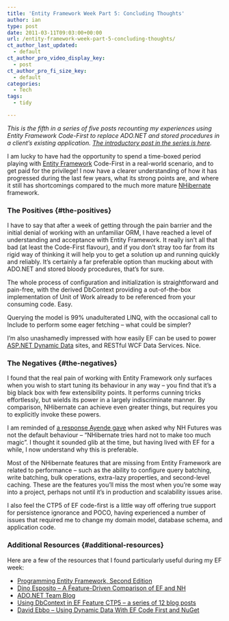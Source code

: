 ```yaml
---
title: 'Entity Framework Week Part 5: Concluding Thoughts'
author: ian
type: post
date: 2011-03-11T09:03:00+00:00
url: /entity-framework-week-part-5-concluding-thoughts/
ct_author_last_updated:
  - default
ct_author_pro_video_display_key:
  - post
ct_author_pro_fi_size_key:
  - default
categories:
  - Tech
tags:
  - tidy

---
```

_This is the fifth in a series of five posts recounting my experiences using Entity Framework Code-First to replace ADO.NET and stored procedures in a client’s existing application. [The introductory post in the series is here][1]._

I am lucky to have had the opportunity to spend a time-boxed period playing with [Entity Framework][2] Code-First in a real-world scenario, and to get paid for the privilege! I now have a clearer understanding of how it has progressed during the last few years, what its strong points are, and where it still has shortcomings compared to the much more mature [NHibernate][3] framework.

### The Positives {#the-positives}

I have to say that after a week of getting through the pain barrier and the initial denial of working with an unfamiliar ORM, I have reached a level of understanding and acceptance with Entity Framework. It really isn’t all that bad (at least the Code-First flavour), and if you don’t stray too far from its rigid way of thinking it will help you to get a solution up and running quickly and reliably. It’s certainly a far preferable option than mucking about with ADO.NET and stored bloody procedures, that’s for sure.

The whole process of configuration and initialization is straightforward and pain-free, with the derived DbContext providing a out-of-the-box implementation of Unit of Work already to be referenced from your consuming code. Easy.

Querying the model is 99% unadulterated LINQ, with the occasional call to Include to perform some eager fetching – what could be simpler?

I’m also unashamedly impressed with how easily EF can be used to power [ASP.NET Dynamic Data][4] sites, and RESTful WCF Data Services. Nice.

### The Negatives {#the-negatives}

I found that the real pain of working with Entity Framework only surfaces when you wish to start tuning its behaviour in any way – you find that it’s a big black box with few extensibility points. It performs cunning tricks effortlessly, but wields its power in a largely indiscriminate manner. By comparison, NHibernate can achieve even greater things, but requires you to explicitly invoke these powers.

I am reminded of [a response Ayende gave][5] when asked why NH Futures was not the default behaviour – “NHibernate tries hard not to make too much magic”. I thought it sounded glib at the time, but having lived with EF for a while, I now understand why this is preferable.

Most of the NHibernate features that are missing from Entity Framework are related to performance – such as the ability to configure query batching, write batching, bulk operations, extra-lazy properties, and second-level caching. These are the features you’ll miss the most when you’re some way into a project, perhaps not until it’s in production and scalability issues arise.

I also feel the CTP5 of EF code-first is a little way off offering true support for persistence ignorance and POCO, having experienced a number of issues that required me to change my domain model, database schema, and application code.

### Additional Resources {#additional-resources}

Here are a few of the resources that I found particularly useful during my EF week:

  * [Programming Entity Framework, Second Edition][6]
  * [Dino Esposito – A Feature-Driven Comparison of EF and NH][7]
  * [ADO.NET Team Blog][8]
  * [Using DbContext in EF Feature CTP5 &#8211; a series of 12 blog posts][9]
  * [David Ebbo – Using Dynamic Data With EF Code First and NuGet][10]

 [1]: https://blog.iannelson.uk/entity-framework-week-part-1-introduction-configuration-and-initialization/
 [2]: http://msdn.microsoft.com/en-us/library/bb399572.aspx
 [3]: http://www.nhforge.org
 [4]: http://www.asp.net/dynamicdata
 [5]: http://ayende.com/Blog/archive/2009/04/27/nhibernate-futures.aspx#30714
 [6]: http://amzn.to/1ffRzv4
 [7]: http://dotnetslackers.com/articles/ado_net/A-Feature-driven-Comparison-of-Entity-Framework-and-NHibernate-Multiple-Databases.aspx
 [8]: http://blogs.msdn.com/b/adonet/
 [9]: http://blogs.msdn.com/b/adonet/archive/2011/01/27/using-dbcontext-in-ef-feature-ctp5-part-1-introduction-and-model.aspx
 [10]: http://blog.davidebbo.com/2011/01/using-dynamic-data-with-ef-code-first.html